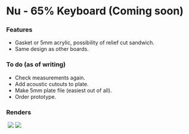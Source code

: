 # Nu - 65% Keyboard (Coming soon)

### Features

* Gasket or 5mm acrylic, possibility of relief cut sandwich.
* Same design as other boards.

### To do (as of writing)

* Check measurements again.
* Add acoustic cutouts to plate.
* Make 5mm plate file (easiest out of all).
* Order prototype.

### Renders

<img scr=https://cdn.discordapp.com/attachments/811121740608045077/853239696393371658/8bfa81eb-ea19-4ec9-8785-f4d69e8f6d54.PNG>
<img src=https://cdn.discordapp.com/attachments/591539164584083476/851709403929640970/nu_testing_2021-Jun-08_06-20-19AM-000_CustomizedView12512275072.png>
<img src=https://cdn.discordapp.com/attachments/591539164584083476/851709402846330890/nu_testing_2021-Jun-08_06-25-35AM-000_CustomizedView8639856171.png>
